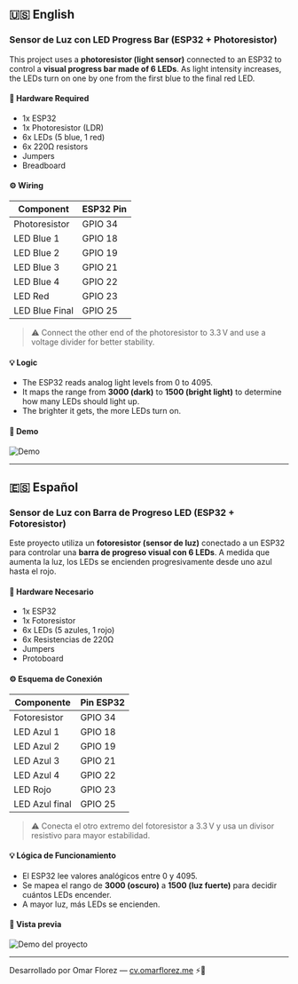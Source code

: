 ## 🇺🇸 English

### Sensor de Luz con LED Progress Bar (ESP32 + Photoresistor)

This project uses a **photoresistor (light sensor)** connected to an ESP32 to control a **visual progress bar made of 6 LEDs**. As light intensity increases, the LEDs turn on one by one from the first blue to the final red LED.

#### 🔧 Hardware Required

- 1x ESP32  
- 1x Photoresistor (LDR)  
- 6x LEDs (5 blue, 1 red)  
- 6x 220Ω resistors  
- Jumpers  
- Breadboard

#### ⚙️ Wiring

| Component       | ESP32 Pin |
|----------------|-----------|
| Photoresistor  | GPIO 34   |
| LED Blue 1     | GPIO 18   |
| LED Blue 2     | GPIO 19   |
| LED Blue 3     | GPIO 21   |
| LED Blue 4     | GPIO 22   |
| LED Red        | GPIO 23   |
| LED Blue Final | GPIO 25   |

> ⚠️ Connect the other end of the photoresistor to 3.3 V and use a voltage divider for better stability.

#### 💡 Logic

- The ESP32 reads analog light levels from 0 to 4095.
- It maps the range from **3000 (dark)** to **1500 (bright light)** to determine how many LEDs should light up.
- The brighter it gets, the more LEDs turn on.

#### 📸 Demo

![Demo](test.GIF)

---

## 🇪🇸 Español

### Sensor de Luz con Barra de Progreso LED (ESP32 + Fotoresistor)

Este proyecto utiliza un **fotoresistor (sensor de luz)** conectado a un ESP32 para controlar una **barra de progreso visual con 6 LEDs**. A medida que aumenta la luz, los LEDs se encienden progresivamente desde uno azul hasta el rojo.

#### 🔧 Hardware Necesario

- 1x ESP32  
- 1x Fotoresistor  
- 6x LEDs (5 azules, 1 rojo)  
- 6x Resistencias de 220Ω  
- Jumpers  
- Protoboard

#### ⚙️ Esquema de Conexión

| Componente      | Pin ESP32 |
|-----------------|-----------|
| Fotoresistor    | GPIO 34   |
| LED Azul 1      | GPIO 18   |
| LED Azul 2      | GPIO 19   |
| LED Azul 3      | GPIO 21   |
| LED Azul 4      | GPIO 22   |
| LED Rojo        | GPIO 23   |
| LED Azul final  | GPIO 25   |

> ⚠️ Conecta el otro extremo del fotoresistor a 3.3 V y usa un divisor resistivo para mayor estabilidad.

#### 💡 Lógica de Funcionamiento

- El ESP32 lee valores analógicos entre 0 y 4095.
- Se mapea el rango de **3000 (oscuro)** a **1500 (luz fuerte)** para decidir cuántos LEDs encender.
- A mayor luz, más LEDs se encienden.

#### 📸 Vista previa

![Demo del proyecto](test.GIF)

---

Desarrollado por Omar Florez — [cv.omarflorez.me](https://cv.omarflorez.me) ⚡️🤖
